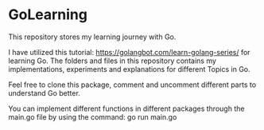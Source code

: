 # GoLearning

This repository stores my learning journey with Go.

I have utilized this tutorial: https://golangbot.com/learn-golang-series/ for learning Go. 
The folders and files in this repository contains my implementations, experiments and explanations for different Topics in Go. 

Feel free to clone this package, comment and uncomment different parts to understand Go better.

You can implement different functions in different packages through the main.go file by using the command: 
go run main.go
